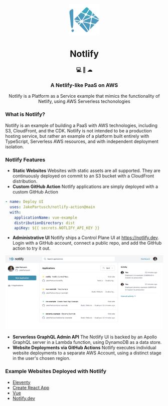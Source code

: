 <p align="center">
    <img alt="Notlify" src="./src/control-plane/ui/app/public/notlify-logo-square.png" width="100" />
</p>
<h1 align="center">
  Notlify
</h1>

<h3 align="center">
  💻 🚀 ☁ 
</h3>
<h3 align="center">
  A Netlify-like PaaS on AWS
</h3>
<p align="center">
  Notlify is a Platform as a Service example that mimics the functionality of Netlify, using AWS Serverless techonologies
</p>

### What is Notlify?

Notlify is an example of building a PaaS with AWS technologies, including S3, CloudFront, and the CDK. Notlify is not intended to be a production hosting service, but rather an example of a platform built entirely with TypeScript, Serverless AWS resources, and with independent deployment isolation. 


### Notlify Features

- **Static Websites** Websites with static assets are all supported. They are continuously deployed on commit to an S3 bucket with a CloudFront distribution.
- **Custom GitHub Action** Notlify applications are simply deployed with a custom GitHub Action

```yaml
- name: Deploy UI
  uses: JakePartusch/notlify-action@main
  with:
    applicationName: vue-example
    distributionDirectory: dist
    apiKey: ${{ secrets.NOTLIFY_API_KEY }}
```

- **Administrative UI** Notlify ships a Control Plane UI at https://notlify.dev. Login with a GitHub account, connect a public repo, and add the GitHub action to try it out.
<p align="center">
    <img alt="Notlify" src="./docs/images/notlify-ui.png" width="1000" />
</p>

- **Serverless GraphQL Admin API** The Notlify UI is backed by an Apollo GraphQL server in a Lambda function, using DynamoDB as a data store.
- **Website Deployments via GitHub Actions** Notlify executes individual website deployments to a separate AWS Account, using a distinct stage in the user's chosen region. 

### Example Websites Deployed with Notlify
- [Eleventy](https://github.com/JakePartusch/eleventy-example)
- [Create React App](https://github.com/JakePartusch/cra-example)
- [Vue](https://github.com/JakePartusch/vue-example)
- [Notlify.dev](https://github.com/JakePartusch/notlify/tree/main/src/control-plane/ui/app)
